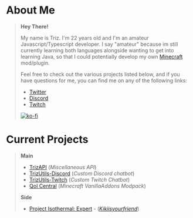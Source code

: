 # About Me
> **Hey There!**
>
> My name is Triz. I'm 22 years old and I'm an amateur Javascript/Typescript developer. I say "amateur" because im still currently learning both languages alongside wanting to get into learning Java, so that I could potentially develop my own [Minecraft](Minecraft.md) mod/plugin.
> 
> Feel free to check out the various projects listed below, and if you have questions for me, you can find me on any of the following links:
> - [Twitter](http://twitter.itsjusttriz.com)
> - [Discord](http://discord.itsjusttriz.com)
> - [Twitch](http://twitch.itsjusttriz.com)
> 
> [![ko-fi](https://ko-fi.com/img/githubbutton_sm.svg)](https://ko-fi.com/G2G06VVCK)

# Current Projects

> **Main**
> - [TrizAPI](https://github.com/itsjusttriz/trizutils-api) (*Miscellaneous API*)
> - [TrizUtils-Discord](https://github.com/itsjusttriz/trizutils-discord) (*Custom Discord chatbot*)
> - [TrizUtils-Twitch](https://site.itsjusttriz.com/#/notfound) (*Custom Twitch Chatbot*)
> - [Qol Central](https://www.curseforge.com/minecraft/modpacks/qol-central) (*Minecraft VanillaAddons Modpack*)
> 
> **Side**
> - [Project Isothermal: Expert](https://github.com/Kikiisyourfriend/ProjectIsothermalExpert) - ([*Kikiisyourfriend*](https://github.com/Kikiisyourfriend))
